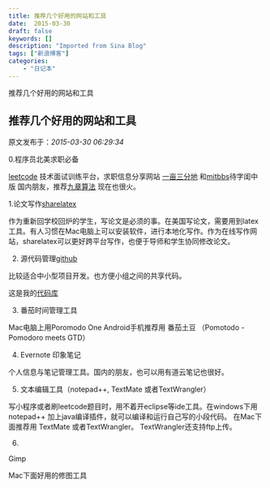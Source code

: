 ```yaml
---
title: 推荐几个好用的网站和工具
date:  2015-03-30
draft: false
keywords: []
description: "Imported from Sina Blog"
tags: ["新浪博客"]
categories: 
    - "日记本"
---
```

推荐几个好用的网站和工具
## 推荐几个好用的网站和工具

 原文发布于：*2015-03-30 06:29:34*

0.程序员北美求职必备

[leetcode](https://leetcode.com/) 技术面试训练平台，求职信息分享网站 [一亩三分地](http://www.1point3acres.com/bbs/) 和[mitbbs](http://www.mitbbs.com/bbsdoc/JobHunting.html)待字闺中版
国内朋友，推荐[九章算法](http://www.ninechapter.com/) 现在也很火。

1.论文写作[sharelatex](https://www.sharelatex.com/) 

 作为重新回学校回炉的学生，写论文是必须的事。在美国写论文，需要用到latex工具。有人习惯在Mac电脑上可以安装软件，进行本地化写作。作为在线写作网站，sharelatex可以更好跨平台写作，也便于导师和学生协同修改论文。

2. 源代码管理[github](https://github.com/)

比较适合中小型项目开发。也方便小组之间的共享代码。

这是我的[代码库](https://github.com/hustbill)

3. 番茄时间管理工具

Mac电脑上用Poromodo One   Android手机推荐用 番茄土豆
（Pomotodo - Pomodoro meets GTD）

4. Evernote 印象笔记

个人信息与笔记管理工具。国内的朋友，也可以用有道云笔记也很好。

5. 文本编辑工具（notepad++, TextMate 或者TextWrangler）

写小程序或者刷leetcode题目时，用不着开eclipse等ide工具。在windows下用notepad++
加上java编译插件，就可以编译和运行自己写的小段代码。 在Mac下面推荐用 TextMate
或者TextWrangler。 TextWrangler还支持ftp上传。 

6.
Gimp 

Mac下面好用的修图工具


